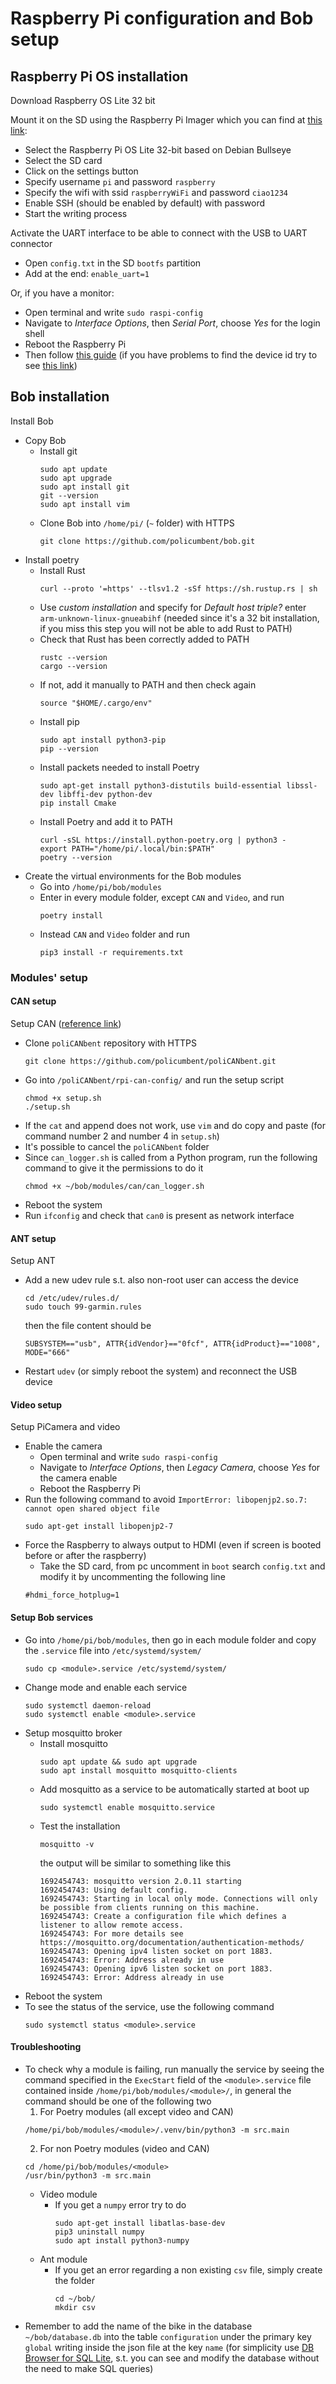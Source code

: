 # Raspberry Pi configuration and Bob setup

## Raspberry Pi OS installation

Download Raspberry OS Lite 32 bit

Mount it on the SD using the Raspberry Pi Imager which you can find at [this link](https://www.raspberrypi.com/software/):
- Select the Raspberry Pi OS Lite 32-bit based on Debian Bullseye
- Select the SD card
- Click on the settings button
- Specify username `pi` and password `raspberry`
- Specify the wifi with ssid `raspberryWiFi` and password `ciao1234`
- Enable SSH (should be enabled by default) with password
- Start the writing process

Activate the UART interface to be able to connect with the USB to UART connector
- Open `config.txt` in the SD `bootfs` partition
- Add at the end: `enable_uart=1`

Or, if you have a monitor:
- Open terminal and write `sudo raspi-config`
- Navigate to _Interface Options_, then _Serial Port_, choose _Yes_ for the login shell
- Reboot the Raspberry Pi
- Then follow [this guide](../debug-tools/raspberry_pi.md)
(if you have problems to find the device id try to see [this link](https://github.com/juliagoda/CH341SER/issues/18))

## Bob installation

Install Bob
- Copy Bob
  - Install git
    ```
    sudo apt update
    sudo apt upgrade
    sudo apt install git
    git --version
    sudo apt install vim
    ```
  - Clone Bob into `/home/pi/` (`~` folder) with HTTPS
    ```
    git clone https://github.com/policumbent/bob.git
    ```
- Install poetry
  - Install Rust
    ```
    curl --proto '=https' --tlsv1.2 -sSf https://sh.rustup.rs | sh
    ```
  - Use _custom installation_ and specify for _Default host triple?_ enter `arm-unknown-linux-gnueabihf` (needed since it's a 32 bit installation, if you miss this step you will not be able to add Rust to PATH)
  - Check that Rust has been correctly added to PATH
    ```
    rustc --version
    cargo --version
    ```
  - If not, add it manually to PATH and then check again
    ```
    source "$HOME/.cargo/env"
    ```
  - Install pip
    ```
    sudo apt install python3-pip
    pip --version
    ```
  - Install packets needed to install Poetry
    ```
    sudo apt-get install python3-distutils build-essential libssl-dev libffi-dev python-dev
    pip install Cmake
    ```
  - Install Poetry and add it to PATH
    ```
    curl -sSL https://install.python-poetry.org | python3 -
    export PATH="/home/pi/.local/bin:$PATH"
    poetry --version
    ```
- Create the virtual environments for the Bob modules
  - Go into `/home/pi/bob/modules`
  - Enter in every module folder, except `CAN` and `Video`, and run
    ```
    poetry install
    ```
  - Instead `CAN` and `Video` folder and run
    ```
    pip3 install -r requirements.txt
    ```

### Modules' setup

#### CAN setup

Setup CAN ([reference link](https://github.com/policumbent/poliCANbent/tree/main/rpi-can-config))
- Clone `poliCANbent` repository with HTTPS
  ```
  git clone https://github.com/policumbent/poliCANbent.git
  ```
- Go into `/poliCANbent/rpi-can-config/` and run the setup script
  ```
  chmod +x setup.sh
  ./setup.sh
  ```
- If the `cat` and append does not work, use `vim` and do copy and paste (for command number 2 and number 4 in `setup.sh`)
- It's possible to cancel the `poliCANbent` folder
- Since `can_logger.sh` is called from a Python program, run the following command to give it the permissions to do it
  ```
  chmod +x ~/bob/modules/can/can_logger.sh
  ```
- Reboot the system
- Run `ifconfig` and check that `can0` is present as network interface

#### ANT setup

Setup ANT
- Add a new udev rule s.t. also non-root user can access the device
  ```
  cd /etc/udev/rules.d/
  sudo touch 99-garmin.rules
  ```
  then the file content should be
  ```
  SUBSYSTEM=="usb", ATTR{idVendor}=="0fcf", ATTR{idProduct}=="1008", MODE="666"
  ```
- Restart `udev` (or simply reboot the system) and reconnect the USB device

#### Video setup

Setup PiCamera and video
- Enable the camera
  - Open terminal and write `sudo raspi-config`
  - Navigate to _Interface Options_, then _Legacy Camera_, choose _Yes_ for the camera enable
  - Reboot the Raspberry Pi
- Run the following command to avoid `ImportError: libopenjp2.so.7: cannot open shared object file`
  ```
  sudo apt-get install libopenjp2-7
  ```
- Force the Raspberry to always output to HDMI (even if screen is booted before or after the raspberry)
  - Take the SD card, from pc uncomment in `boot` search `config.txt` and modify it by uncommenting the following line
  ```
  #hdmi_force_hotplug=1
  ```

#### Setup Bob services

- Go into `/home/pi/bob/modules`, then go in each module folder and copy the `.service` file into `/etc/systemd/system/`
  ```
  sudo cp <module>.service /etc/systemd/system/
  ```
- Change mode and enable each service
  ```
  sudo systemctl daemon-reload
  sudo systemctl enable <module>.service
  ```
- Setup mosquitto broker
  - Install mosquitto
    ```
    sudo apt update && sudo apt upgrade
    sudo apt install mosquitto mosquitto-clients
    ```
  - Add mosquitto as a service to be automatically started at boot up
    ```
    sudo systemctl enable mosquitto.service
    ```
  - Test the installation
    ```
    mosquitto -v
    ```
    the output will be similar to something like this
    ```
    1692454743: mosquitto version 2.0.11 starting
    1692454743: Using default config.
    1692454743: Starting in local only mode. Connections will only be possible from clients running on this machine.
    1692454743: Create a configuration file which defines a listener to allow remote access.
    1692454743: For more details see https://mosquitto.org/documentation/authentication-methods/
    1692454743: Opening ipv4 listen socket on port 1883.
    1692454743: Error: Address already in use
    1692454743: Opening ipv6 listen socket on port 1883.
    1692454743: Error: Address already in use
    ```
- Reboot the system
- To see the status of the service, use the following command
  ```
  sudo systemctl status <module>.service
  ```

#### Troubleshooting
- To check why a module is failing, run manually the service by seeing the command specified in the `ExecStart` field of the `<module>.service` file contained inside `/home/pi/bob/modules/<module>/`, in general the command should be one of the following two
  1. For Poetry modules (all except video and CAN)
    ```
    /home/pi/bob/modules/<module>/.venv/bin/python3 -m src.main
    ```
  2. For non Poetry modules (video and CAN)
    ```
    cd /home/pi/bob/modules/<module>
    /usr/bin/python3 -m src.main
    ```
  - Video module
    - If you get a `numpy` error try to do
      ```
      sudo apt-get install libatlas-base-dev
      pip3 uninstall numpy
      sudo apt install python3-numpy
      ```
  - Ant module
    - If you get an error regarding a non existing `csv` file, simply create the folder
      ```
      cd ~/bob/
      mkdir csv
      ```
- Remember to add the name of the bike in the database `~/bob/database.db` into the table `configuration` under the primary key `global` writing inside the json file at the key `name` (for simplicity use [DB Browser for SQL Lite](https://sqlitebrowser.org/), s.t. you can see and modify the database without the need to make SQL queries)